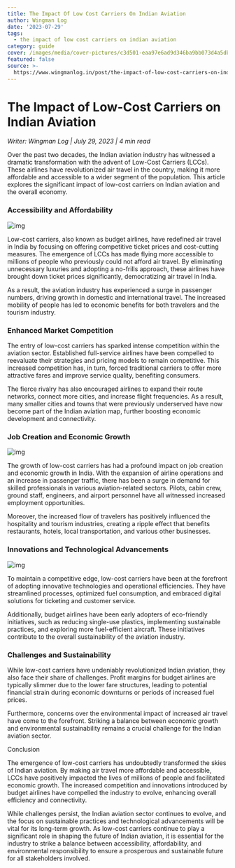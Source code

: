 ```yaml
---
title: The Impact Of Low Cost Carriers On Indian Aviation
author: Wingman Log
date: '2023-07-29'
tags:
  - the impact of low cost carriers on indian aviation
category: guide
cover: /images/media/cover-pictures/c3d501-eaa97e6ad9d346ba9bb073d4a5dbba4e-mv2-230b4869.png
featured: false
source: >-
  https://www.wingmanlog.in/post/the-impact-of-low-cost-carriers-on-indian-aviation
---
```


# The Impact of Low-Cost Carriers on Indian Aviation

*Writer: Wingman Log | July 29, 2023 | 4 min read*

Over the past two decades, the Indian aviation industry has witnessed a dramatic transformation with the advent of Low-Cost Carriers (LCCs). These airlines have revolutionized air travel in the country, making it more affordable and accessible to a wider segment of the population. This article explores the significant impact of low-cost carriers on Indian aviation and the overall economy.

### Accessibility and Affordability

![img](/images/media/blog-media/c3d501-908deb3e92764d30911c69780d95408f-mv2-77273ad9.jpg)

Low-cost carriers, also known as budget airlines, have redefined air travel in India by focusing on offering competitive ticket prices and cost-cutting measures. The emergence of LCCs has made flying more accessible to millions of people who previously could not afford air travel. By eliminating unnecessary luxuries and adopting a no-frills approach, these airlines have brought down ticket prices significantly, democratizing air travel in India.

As a result, the aviation industry has experienced a surge in passenger numbers, driving growth in domestic and international travel. The increased mobility of people has led to economic benefits for both travelers and the tourism industry.

### Enhanced Market Competition

The entry of low-cost carriers has sparked intense competition within the aviation sector. Established full-service airlines have been compelled to reevaluate their strategies and pricing models to remain competitive. This increased competition has, in turn, forced traditional carriers to offer more attractive fares and improve service quality, benefiting consumers.

The fierce rivalry has also encouraged airlines to expand their route networks, connect more cities, and increase flight frequencies. As a result, many smaller cities and towns that were previously underserved have now become part of the Indian aviation map, further boosting economic development and connectivity.

### Job Creation and Economic Growth

![img](/images/media/blog-media/c3d501-9e72e5d918a74a62af9535130fc7c4e9-mv2-c798b5e2.jpg)

The growth of low-cost carriers has had a profound impact on job creation and economic growth in India. With the expansion of airline operations and an increase in passenger traffic, there has been a surge in demand for skilled professionals in various aviation-related sectors. Pilots, cabin crew, ground staff, engineers, and airport personnel have all witnessed increased employment opportunities.

Moreover, the increased flow of travelers has positively influenced the hospitality and tourism industries, creating a ripple effect that benefits restaurants, hotels, local transportation, and various other businesses.

### Innovations and Technological Advancements

![img](/images/media/blog-media/c3d501-5c07b295621a46eeb4979e3a3ddfaae5-mv2-48e80e6e.jpg)

To maintain a competitive edge, low-cost carriers have been at the forefront of adopting innovative technologies and operational efficiencies. They have streamlined processes, optimized fuel consumption, and embraced digital solutions for ticketing and customer service.

Additionally, budget airlines have been early adopters of eco-friendly initiatives, such as reducing single-use plastics, implementing sustainable practices, and exploring more fuel-efficient aircraft. These initiatives contribute to the overall sustainability of the aviation industry.

### Challenges and Sustainability

While low-cost carriers have undeniably revolutionized Indian aviation, they also face their share of challenges. Profit margins for budget airlines are typically slimmer due to the lower fare structures, leading to potential financial strain during economic downturns or periods of increased fuel prices.

Furthermore, concerns over the environmental impact of increased air travel have come to the forefront. Striking a balance between economic growth and environmental sustainability remains a crucial challenge for the Indian aviation sector.

Conclusion

The emergence of low-cost carriers has undoubtedly transformed the skies of Indian aviation. By making air travel more affordable and accessible, LCCs have positively impacted the lives of millions of people and facilitated economic growth. The increased competition and innovations introduced by budget airlines have compelled the industry to evolve, enhancing overall efficiency and connectivity.

While challenges persist, the Indian aviation sector continues to evolve, and the focus on sustainable practices and technological advancements will be vital for its long-term growth. As low-cost carriers continue to play a significant role in shaping the future of Indian aviation, it is essential for the industry to strike a balance between accessibility, affordability, and environmental responsibility to ensure a prosperous and sustainable future for all stakeholders involved.
